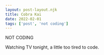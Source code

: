 ```yaml
---
layout: post-layout.njk
title: Cobra Kai
date: 2022-02-01
tags: ['post', 'not coding']
---
```

<!-- Excerpt Start -->
NOT CODING
<!-- Excerpt End -->

Watching TV tonight, a little too tired to code.
